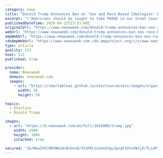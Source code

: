 ```yaml
---
category: news
title: "Donald Trump Announces Ban on 'Sex and Race-Based Ideologies' Extends to Companies With Government Contracts"
excerpt: "\"Americans should be taught to take PRIDE in our Great Country,\" President Donald Trump tweeted, \"and if you don't, there's nothing in it for you!\""
publishedDateTime: 2020-09-22T23:33:00Z
originalUrl: "https://www.newsweek.com/donald-trump-announces-ban-sex-race-based-ideologies-extends-companies-government-contracts-1533714"
webUrl: "https://www.newsweek.com/donald-trump-announces-ban-sex-race-based-ideologies-extends-companies-government-contracts-1533714"
ampWebUrl: "https://www.newsweek.com/donald-trump-announces-ban-sex-race-based-ideologies-extends-companies-government-contracts-1533714?amp=1"
cdnAmpWebUrl: "https://www-newsweek-com.cdn.ampproject.org/c/s/www.newsweek.com/donald-trump-announces-ban-sex-race-based-ideologies-extends-companies-government-contracts-1533714?amp=1"
type: article
quality: 121
heat: 121
published: true

provider:
  name: Newsweek
  domain: newsweek.com
  images:
    - url: "https://smartableai.github.io/election/assets/images/organizations/newsweek.com-50x50.jpg"
      width: 50
      height: 50

topics:
  - Election
  - Donald Trump

images:
  - url: "https://d.newsweek.com/en/full/1641008/trump.jpg"
    width: 2500
    height: 1666
    isCached: true

secured: "2G/WGaZVblHRYWHLNrBvGnnO/Ik3FKCzn24nXXguJpxqF1UtoVWJjE/TLieP380nuEPvOu9Yd6791tNsCHAYlSPB72WcvL4GZkkmEsJC5wl7Wa2hmQdq8asWeHcjoYGFJc/ZHWbQ70kQJzXA55Bz3Hpwc7DLVoCrqLKoQrj/8u7L/LRtMydMpQ0Ba1G17Zc7OcZINhjvbwrjtq0wKxgrNdagsx2wDJ7DxowbHb6dOR5KVGHJPi64AQ8jbLI3+ZqhVxiTAIikTt8aXsNJdodrRkfo3xN0sQz1T1l2uOspOZG3lROytGx5iAMFk04gKiBcATbJ/QyMppnmXSKD1YvwR+rH/LdUz988ntQ+7avSDfY=;ajJfUIuBwXSlVeg9CHpjBg=="
---
```


